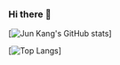 ### Hi there 👋

[![Jun Kang's GitHub stats](https://github-readme-stats.vercel.app/api?username=irminrics&theme=dark&show_icons=true)]

[![Top Langs](https://github-readme-stats.vercel.app/api/top-langs/?username=irminrics&theme=dark&show_icons=true)]


<!--
**Irminrics/Irminrics** is a ✨ _special_ ✨ repository because its `README.md` (this file) appears on your GitHub profile.

Here are some ideas to get you started:

- 🔭 I’m currently working on ...
- 🌱 I’m currently learning ...
- 👯 I’m looking to collaborate on ...
- 🤔 I’m looking for help with ...
- 💬 Ask me about ...
- 📫 How to reach me: ...
- 😄 Pronouns: ...
- ⚡ Fun fact: ...
-->
